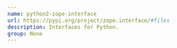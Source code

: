 ```yaml
---
name: python2-zope-interface
url: https://pypi.org/project/zope.interface/#files
description: Interfaces for Python.
group: None
---
```

